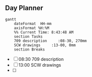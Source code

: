 ## Day Planner
```mermaid
gantt
    dateFormat  HH-mm
    axisFormat %H:%M
    %% Current Time: 8:43:48 AM
    section Tasks
    709 description     :08-30, 270mm
    SCW drawings     :13-00, 0mm
    section Breaks

```

- [ ] 08:30 709 description
- [ ] 13:00 SCW drawings
- [ ] 